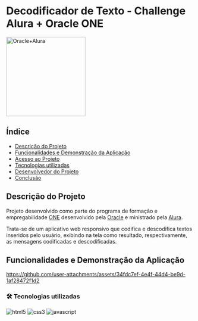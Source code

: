 # Decodificador de Texto - Challenge Alura + Oracle ONE 
<img width="213" alt="Oracle+Alura" src="https://github.com/user-attachments/assets/923f2cf8-bb31-4a8a-89c7-4be6b7adbc96">

## Índice 

* [Descrição do Projeto](#descrição-do-projeto)
* [Funcionalidades e Demonstração da Aplicação](#funcionalidades-e-demonstração-da-aplicação)
* [Acesso ao Projeto](#acesso-ao-projeto)
* [Tecnologias utilizadas](#tecnologias-utilizadas)
* [Desenvolvedor do Projeto](#pessoas-desenvolvedoras)
* [Conclusão](#conclusão)

## Descrição do Projeto
Projeto desenvolvido como parte do programa de formação e empregabilidade [ONE](https://www.oracle.com/br/education/oracle-next-education/) desenvolvido pela [Oracle](https://www.oracle.com/br/) e ministrado pela [Alura](https://www.alura.com.br/).

Trata-se de um aplicativo web responsivo que codifica e descodifica textos inseridos pelo usuário, exibindo na tela como resultado, respectivamente, as mensagens codificadas e descodificadas.

## Funcionalidades e Demonstração da Aplicação



https://github.com/user-attachments/assets/34fdc7ef-4e4f-44d4-be9d-1af28472f1d2



### 🛠️ Tecnologias utilizadas
![html5](https://img.shields.io/badge/html-f06529?style=for-the-badge&logo=html5&logoColor=white)
![css3](https://img.shields.io/badge/CSS-2965f1?style=for-the-badge&logo=css3&logoColor=white)
![javascript](https://img.shields.io/badge/javascript-f0db4f?style=for-the-badge&logo=javascript&logoColor=black)



